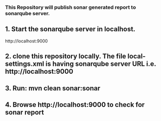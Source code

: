 ### This Repository will publish sonar generated report to sonarqube server.

## 1. Start the sonarqube server in localhost.

   http://localhost:9000

## 2. clone this repository locally. The file local-settings.xml is having sonarqube server URL i.e. http://localhost:9000

## 3. Run: mvn clean sonar:sonar

## 4. Browse http://localhost:9000 to check for sonar report
